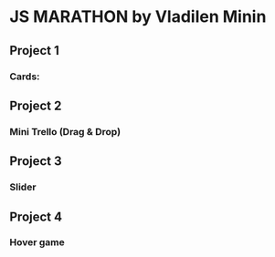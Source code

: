 # JS MARATHON by Vladilen Minin

## Project 1

### Cards: 


## Project 2

### Mini Trello (Drag & Drop)


## Project 3

### Slider

## Project 4

### Hover game
